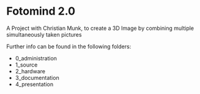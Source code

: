 # Fotomind 2.0
A Project with Christian Munk, to create a 3D Image by combining multiple simultaneously taken pictures

Further info can be found in the following folders:

 * 0_administration
 * 1_source
 * 2_hardware
 * 3_documentation
 * 4_presentation
